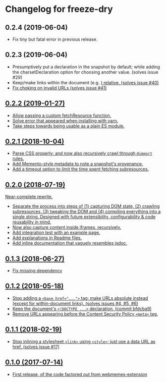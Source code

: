 # Changelog for freeze-dry

## 0.2.4 (2019-06-04)

- Fix tiny but fatal error in previous release.

## 0.2.3 (2019-06-04)

- Presumptively put a <meta charset="utf-8"> declaration in the snapshot by default; while adding
  the charsetDeclaration option for choosing another value. (solves issue #29)
- Keep/make links within the document (e.g. <a href="#top">) relative. (solves issue #40)
- Fix choking on invalid URLs (solves issue #41)

## 0.2.2 (2019-01-27)

- Allow passing a custom fetchResource function.
- Solve error that appeared when installing with yarn.
- Take steps towards being usable as a plain ES module.

## 0.2.1 (2018-10-04)

- Parse CSS properly; and now also recursively crawl through `@import` rules.
- Add Memento-style metadata to note a snapshot's provenance.
- Add a timeout option to limit the time spent fetching subresources.

## 0.2.0 (2018-07-19)

Near-complete rewrite.
- Separate the process into steps of (1) capturing DOM state, (2) crawling subresources,
  (3) tweaking the DOM and (4) compiling everything into a single string. Designed with
  future extensibility, configurability & code reusability in mind.
- Now also capture content inside iframes, recursively.
- Add integration test with an example page.
- Add explanations in Readme files.
- Add inline documentation that vaguely resembles jsdoc.

## 0.1.3 (2018-06-27)
- Fix missing dependency

## 0.1.2 (2018-05-18)

- Stop adding a `<base href="...">` tag; make URLs absolute instead (except for within-document
  links). (solves issues #4, #5, #6)
- Keep the document's `<!DOCTYPE ...>` declaration. (commit bfdcba9)
- Remove URLs appearing before the Content Security Policy `<meta>` tag.

## 0.1.1 (2018-02-19)

- Stop inlining a stylesheet `<link>` using `<style>`; just use a data URL as href. (solves issue
  #17)

## 0.1.0 (2017-07-14)

- First release, of the code factored out from [webmemex-extension](https://github.com/WebMemex/webmemex-extension)
